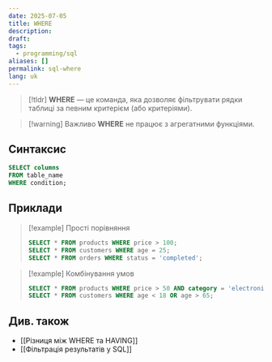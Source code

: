 ```yaml
---
date: 2025-07-05
title: WHERE
description: 
draft: 
tags:
  - programming/sql
aliases: []
permalink: sql-where
lang: uk
---
```


> [!tldr]
> **WHERE** — це команда, яка дозволяє фільтрувати рядки таблиці за певним критерієм (або критеріями).

> [!warning] Важливо
> **WHERE** не працює з агрегатними функціями.
## Синтаксис

```sql
SELECT columns
FROM table_name
WHERE condition;
```

## Приклади

> [!example] Прості порівняння
> 
> ```sql
> SELECT * FROM products WHERE price > 100;
> SELECT * FROM customers WHERE age = 25;
> SELECT * FROM orders WHERE status = 'completed'; 
> ```

 > [!example] Комбінування умов 
> 
> ```sql
> SELECT * FROM products WHERE price > 50 AND category = 'electronics';
> SELECT * FROM customers WHERE age < 18 OR age > 65;
> ```

## Див. також

- [[Різниця між WHERE та HAVING]]
- [[Фільтрація результатів у SQL]]